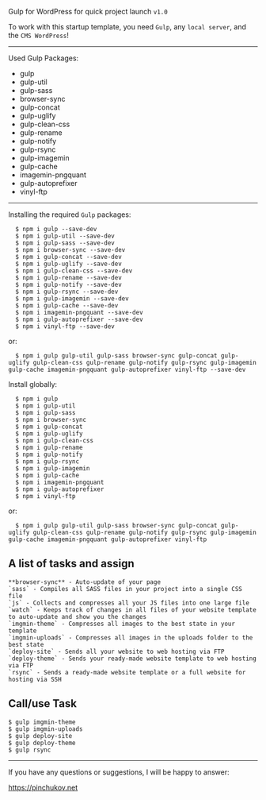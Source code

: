 <meta charset="utf-8">

Gulp for WordPress for quick project launch `v1.0`

To work with this startup template, you need `Gulp`, any `local server`,  and the `CMS WordPress`!

-----------
Used Gulp Packages:

  - gulp
  - gulp-util
  - gulp-sass
  - browser-sync
  - gulp-concat
  - gulp-uglify
  - gulp-clean-css
  - gulp-rename
  - gulp-notify
  - gulp-rsync
  - gulp-imagemin
  - gulp-cache
  - imagemin-pngquant
  - gulp-autoprefixer
  - vinyl-ftp

-----------
Installing the required `Gulp` packages:
```
  $ npm i gulp --save-dev
  $ npm i gulp-util --save-dev
  $ npm i gulp-sass --save-dev
  $ npm i browser-sync --save-dev
  $ npm i gulp-concat --save-dev
  $ npm i gulp-uglify --save-dev
  $ npm i gulp-clean-css --save-dev
  $ npm i gulp-rename --save-dev
  $ npm i gulp-notify --save-dev
  $ npm i gulp-rsync --save-dev
  $ npm i gulp-imagemin --save-dev
  $ npm i gulp-cache --save-dev
  $ npm i imagemin-pngquant --save-dev
  $ npm i gulp-autoprefixer --save-dev
  $ npm i vinyl-ftp --save-dev
```
or:
```
  $ npm i gulp gulp-util gulp-sass browser-sync gulp-concat gulp-uglify gulp-clean-css gulp-rename gulp-notify gulp-rsync gulp-imagemin gulp-cache imagemin-pngquant gulp-autoprefixer vinyl-ftp --save-dev
```
Install globally:
```
  $ npm i gulp
  $ npm i gulp-util
  $ npm i gulp-sass
  $ npm i browser-sync
  $ npm i gulp-concat
  $ npm i gulp-uglify
  $ npm i gulp-clean-css
  $ npm i gulp-rename
  $ npm i gulp-notify
  $ npm i gulp-rsync
  $ npm i gulp-imagemin
  $ npm i gulp-cache
  $ npm i imagemin-pngquant
  $ npm i gulp-autoprefixer
  $ npm i vinyl-ftp
```
or:
```
  $ npm i gulp gulp-util gulp-sass browser-sync gulp-concat gulp-uglify gulp-clean-css gulp-rename gulp-notify gulp-rsync gulp-imagemin gulp-cache imagemin-pngquant gulp-autoprefixer vinyl-ftp
```

## A list of tasks and assign

```
**browser-sync** - Auto-update of your page
`sass` - Compiles all SASS files in your project into a single CSS file
`js` - Collects and compresses all your JS files into one large file
`watch` - Keeps track of changes in all files of your website template to auto-update and show you the changes
`imgmin-theme` - Compresses all images to the best state in your template
`imgmin-uploads` - Compresses all images in the uploads folder to the best state
`deploy-site` - Sends all your website to web hosting via FTP
`deploy-theme` - Sends your ready-made website template to web hosting via FTP
`rsync` - Sends a ready-made website template or a full website for hosting via SSH
```

## Call/use Task

```
$ gulp imgmin-theme
$ gulp imgmin-uploads
$ gulp deploy-site
$ gulp deploy-theme
$ gulp rsync
```
------------

If you have any questions or suggestions, I will be happy to answer:

https://pinchukov.net